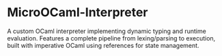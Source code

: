 # MicroOCaml-Interpreter
A custom OCaml interpreter implementing dynamic typing and runtime evaluation. Features a complete pipeline from lexing/parsing to execution, built with imperative OCaml using references for state management.
